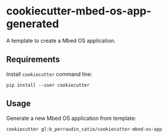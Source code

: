 # cookiecutter-mbed-os-app-generated

A template to create a Mbed OS application.

## Requirements

Install `cookiecutter` command line:

```shell
pip install --user cookiecutter
```

## Usage

Generate a new Mbed OS application from template:

```
cookiecutter gl:b_perraudin_catie/cookiecutter-mbed-os-app
```

